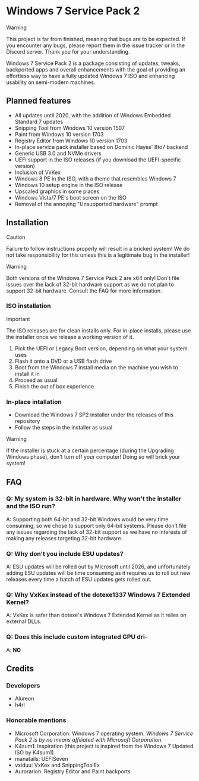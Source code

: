 # Windows 7 Service Pack 2
> [!WARNING]
> This project is far from finished, meaning that bugs are to be expected. If you encounter any bugs, please report them in the issue tracker or in the Discord server. Thank you for your understanding. 

Windows 7 Service Pack 2 is a package consisting of updates, tweaks, backported apps and overall enhancements with the goal of providing an effortless way to have a fully updated Windows 7 ISO and enhancing usability on semi-modern machines.

## Planned features
- All updates until 2020, with the addition of Windows Embedded Standard 7 updates
- Snipping Tool from Windows 10 version 1507
- Paint from Windows 10 version 1703
- Registry Editor from Windows 10 version 1703
- In-place service pack installer based on Dominic Hayes' 8to7 backend
- Generic USB 3.0 and NVMe drivers
- UEFI support in the ISO releases (if you download the UEFI-specific version)
- Inclusion of VxKex
- Windows 8 PE in the ISO, with a theme that resembles Windows 7
- Windows 10 setup engine in the ISO release
- Upscaled graphics in some places
- Windows Vista/7 PE's boot screen on the ISO
- Removal of the annoying "Unsupported hardware" prompt

## Installation
> [!CAUTION]
> Failure to follow instructions properly will result in a bricked system! We do not take responsibility for this unless this is a legitimate bug in the installer!

> [!WARNING]
> Both versions of the Windows 7 Service Pack 2 are x64 only! Don't file issues over the lack of 32-bit hardware support as we do not plan to support 32-bit hardware. Consult the FAQ for more information.
### ISO installation
> [!IMPORTANT]
> The ISO releases are for clean installs only. For in-place installs, please use the installer once we release a working version of it.
1. Pick the UEFI or Legacy Boot version, depending on what your system uses
2. Flash it onto a DVD or a USB flash drive
3. Boot from the Windows 7 install media on the machine you wish to install it in
4. Proceed as usual
5. Finish the out of box experience
### In-place intallation
- Download the Windows 7 SP2 installer under the releases of this repository
- Follow the steps in the installer as usual
> [!WARNING]
> If the installer is stuck at a certain percentage (during the Upgrading Windows phase), don't turn off your computer! Doing so will brick your system!
## FAQ
### Q: My system is 32-bit in hardware. Why won't the installer and the ISO run?
A: Supporting both 64-bit and 32-bit Windows would be very time consuming, so we chose to support only 64-bit systems. Please don't file any issues regarding the lack of 32-bit support as we have no interests of making any releases targeting 32-bit hardware.
### Q: Why don't you include ESU updates?
A: ESU updates will be rolled out by Microsoft until 2026, and unfortunately adding ESU updates will be time consuming as it requires us to roll out new releases every time a batch of ESU updates gets rolled out.
### Q: Why VxKex instead of the dotexe1337 Windows 7 Extended Kernel?
A: VxKex is safer than dotexe's Windows 7 Extended Kernel as it relies on external DLLs.
### Q: Does this include custom integrated GPU dri-
A: **NO**
## Credits
### Developers
- Alureon
- h4rl
### Honorable mentions
- Microsoft Corporation: Windows 7 operating system. *Windows 7 Service Pack 2 is by no means affiliated with Microsoft Corporation.*
- K4sum1: Inspiration (this project is inspired from the Windows 7 Updated ISO by K4sum1)
- manatails: UEFISeven
- vxiduu: VxKex and SnippingToolEx
- Aurorarion: Registry Editor and Paint backports
